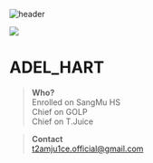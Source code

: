 ![header](https://capsule-render.vercel.app/api?&type=waving&color=0:E8CBC0,100:636FA4&text=welcome%20To%20Adel%20Hart%20PAGE&fontColor=FFFF&animation=twinkling&fontSize=30)

<img src="https://media.tenor.com/OEQ8NOhu2nwAAAAi/mind-blown-mind-explosion.gif">





ADEL_HART
==========
>**Who?**  
>Enrolled on SangMu HS  
>Chief on GOLP  
>Chief on T.Juice  
  
  
>**Contact**  
>t2amju1ce.official@gmail.com  
